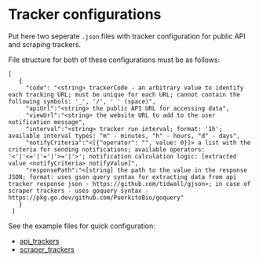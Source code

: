 # Tracker configurations

Put here two seperate `.json` files with tracker configuration for public API and scraping trackers.

File structure for both of these configurations must be as follows:

```
[
   {
     "code": "<string> trackerCode - an arbitrary value to identify each tracking URL; must be unique for each URL; cannot contain the following symbols: '_', '/', ' ' (space)",
     "apiUrl":"<string> the public API URL for accessing data",
     "viewUrl":"<string> the website URL to add to the user notification message",
     "interval":"<string> tracker run interval; format: '1h'; available interval types: "m" - minutes, "h" - hours, "d" - days", 
     "notifyCriteria":"<[{"operator": "", value: 0}]> a list with the criteria for sending notifications; available operators: '<'|'<='|'='|'>='|'>'; notification calculation logic: [extracted value <notifyCriteria> notifyValue]",
     "responsePath":"<[string] the path to the value in the response JSON; format: uses gson query syntax for extracting data from api tracker response json - https://github.com/tidwall/gjson>; in case of scraper trackers - uses goquery syntax - https://pkg.go.dev/github.com/PuerkitoBio/goquery"
   }
 ]
 ```

 See the example files for quick configuration:

  - [api_trackers](api_trackers.json.example) 
  - [scraper_trackers](scraper_trackers.json.example) 
